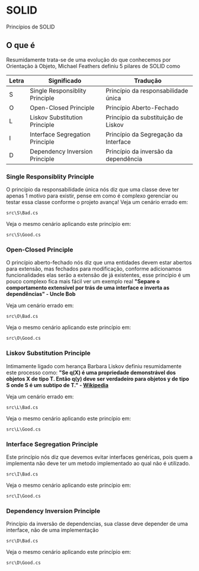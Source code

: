 # SOLID
Princípios de SOLID

## O que é
Resumidamente trata-se de uma evolução do que conhecemos por Orientação à Objeto, Michael Feathers definiu 5 pilares de SOLID como 

 | Letra  |  Significado                     | Tradução                             |
 | ------ | -------------------------------- | ------------------------------------ |
 |   S    |  Single Responsiblity Principle  | Princípio da responsabilidade única  |
 |   O    |  Open-Closed Principle           | Princípio Aberto-Fechado             |
 |   L    |  Liskov Substitution Principle   | Princípio da substituição de Liskov  |
 |   I    |  Interface Segregation Principle | Princípio da Segregação da Interface |
 |   D    |  Dependency Inversion Principle  | Princípio da inversão da dependência |

### Single Responsiblity Principle
O princípio da responsabilidade única nós diz que uma classe deve ter apenas 1 motivo para existir, pense em como é complexo gerenciar ou testar essa classe conforme o projeto avança!
Veja um cenário errado em: 
```
src\S\Bad.cs
```
Veja o mesmo cenário aplicando este princípio em:
```
src\S\Good.cs
```

### Open-Closed Principle
O princípio aberto-fechado nós diz que uma entidades devem estar abertos para extensão, mas fechados para modificação, conforme
adicionamos funcionalidades elas serão a extensão de já existentes, esse princípio é um pouco complexo fica mais fácil ver um exemplo real
__"Separe o comportamento extensível por trás de uma interface e inverta as dependências" - Uncle Bob__

Veja um cenário errado em: 
```
src\O\Bad.cs
```
Veja o mesmo cenário aplicando este princípio em:
```
src\O\Good.cs
```

### Liskov Substitution Principle
Intimamente ligado com herança Barbara Liskov definiu resumidamente este processo como:
__"Se q(X) é uma propriedade demonstrável dos objetos X de tipo T. Então q(y) deve ser verdadeiro para objetos y de tipo S onde S é um subtipo de T." - [Wikipedia](https://pt.wikipedia.org/wiki/Princ%C3%ADpio_da_substitui%C3%A7%C3%A3o_de_Liskov)__

Veja um cenário errado em: 
```
src\L\Bad.cs
```
Veja o mesmo cenário aplicando este princípio em:
```
src\L\Good.cs
```

### Interface Segregation Principle
Este princípio nós diz que devemos evitar interfaces genéricas, pois quem a implementa não deve ter um metodo implementado ao qual não é 
utilizado.
```
src\I\Bad.cs
```
Veja o mesmo cenário aplicando este princípio em:
```
src\I\Good.cs
```

### Dependency Inversion Principle
Princípio da inversão de dependencias, sua classe deve depender de uma interface, não de uma implementação
```
src\D\Bad.cs
```
Veja o mesmo cenário aplicando este princípio em:
```
src\D\Good.cs
```


